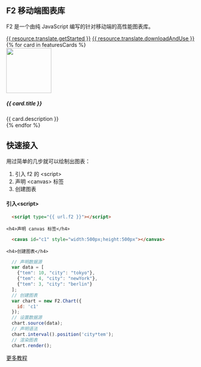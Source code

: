 <!--
template: home
title: F2
keywords:
  - F2
  - Chart
  - 图表
  - 移动端
  - Mobile
  - H5
description: F2 是一个由纯 JavaScript 编写、强大、高性能的的语义化图表生成工具，它提供了一整套图形语法，可以让用户通过简单的语法搭建出无数种图表，是为移动端而准备的强大的可视化工具。
featuresCards:
  - img: ${assets}/image/home/features-simple.svg
    title: 极小
    description: 压缩后不到100k的代码，提供了几十种图表。
  - img: ${assets}/image/home/features-professional.svg
    title: 高性能
    description: 为移动端做了大量的性能优化，性能做到极致。
  - img: ${assets}/image/home/features-powerful.svg
    title: 强大扩展能力
    description: 任何图表，都可以基于图形语法灵活绘制，满足你无限的创意。
footer:
  isDark: true
resource:
  jsFiles:
    - ${url.g6}
-->

<section class="intro">
    <div class="container">
        <div class="header row">
            <div class="col-md-6">
                <h1>F2 移动端图表库</h1>
                <p class="main-info">F2 是一个由纯 JavaScript 编写的针对移动端的高性能图表库。</p>
                <a href="{{ products.g2.links.demo.href }}" class="btn btn-primary btn-lg">{{ resource.translate.getStarted }}</a>
                <a href="{{base}}zh-cn/g2/3.x/tutorial/download.html" class="btn btn-light border btn-lg">{{ resource.translate.downloadAndUse }}</a>
            </div>
            <div class="col-md-6 slick">
                <div id="commentsCarousel" class="carousel">
                    <div class="carousel-inner slick">
                        <div id="c1" class="carousel-item active"></div>
                        <div id="c2" class="carousel-item"></div>
                        <div id="c3" class="carousel-item"></div>
                    </div>
                </div>
            </div>
        </div>
    </div>
</section>

<section class="features text-center">
    <div class="container">
        <div class="row">
            {% for card in featuresCards %}
            <div class="feature col-md-4 text-center">
                <img src="{{ card.img }}" alt="" width="120" height="120">
                <h5>{{ card.title }}</h5>
                <div class="detail">{{ card.description }}</div>
            </div>
            {% endfor %}
        </div>
    </div>
</section>

<section class="get-started text-center">
    <h2>快速接入</h2>
    <p>用过简单的几步就可以绘制出图表：</p>
    <ol>
      <li>引入 f2 的 &lt;script&gt;</li>
      <li>声明 &lt;canvas&gt; 标签</li>
      <li>创建图表</li>
    </ol>
    <h4>引入&lt;script&gt;</h4>

```html
  <script type="{{ url.f2 }}"></script>
```

    <h4>声明 canvas 标签</h4>

```html
  <cavas id="c1" style="width:500px;height:500px"></canvas>
```

    <h4>创建图表</h4>

```js
  // 声明数据源
  var data = [
    {"tem": 10, "city": "tokyo"},
    {"tem": 4, "city": "newYork"},
    {"tem": 3, "city": "berlin"}
  ];
  // 创建图表
  var chart = new F2.Chart({
    id: 'c1'
  });
  // 设置数据源
  chart.source(data);
  // 声明语法
  chart.interval().position('city*tem');
  // 渲染图表
  chart.render();
```
    
</section>

<section class="more text-center">
    <a href="{{ products.f2.links.tutorial.href }}" class="btn btn-primary btn-lg">更多教程</a>
</section>

<!-- chart1 -->

```js-
```

<!-- chart2 -->

```js-
```

<!-- chart3 -->

```js-
```

